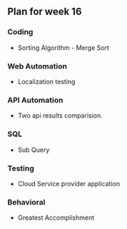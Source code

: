 ## Plan for week 16 ##

### Coding
- Sorting Algorithm - Merge Sort

### Web Automation
- Localization testing  

### API Automation
- Two api results comparision.

### SQL
- Sub Query

### Testing
- Cloud Service provider application

### Behavioral
- Greatest Accomplishment
